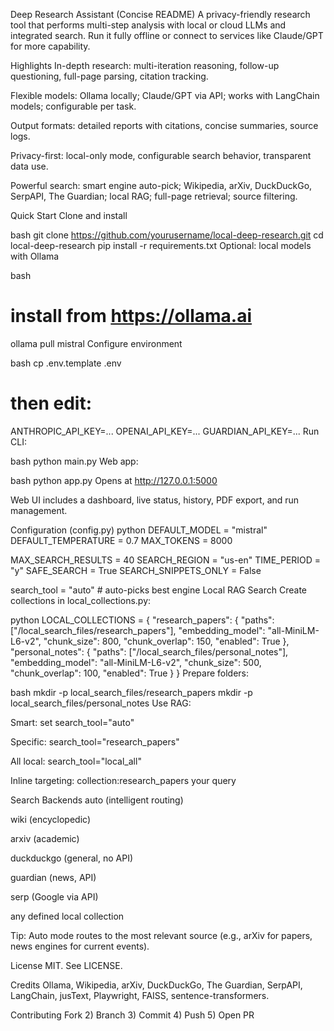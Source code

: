 Deep Research Assistant (Concise README)
A privacy-friendly research tool that performs multi-step analysis with local or cloud LLMs and integrated search. Run it fully offline or connect to services like Claude/GPT for more capability.

Highlights
In-depth research: multi-iteration reasoning, follow-up questioning, full-page parsing, citation tracking.

Flexible models: Ollama locally; Claude/GPT via API; works with LangChain models; configurable per task.

Output formats: detailed reports with citations, concise summaries, source logs.

Privacy-first: local-only mode, configurable search behavior, transparent data use.

Powerful search: smart engine auto-pick; Wikipedia, arXiv, DuckDuckGo, SerpAPI, The Guardian; local RAG; full-page retrieval; source filtering.

Quick Start
Clone and install

bash
git clone https://github.com/yourusername/local-deep-research.git
cd local-deep-research
pip install -r requirements.txt
Optional: local models with Ollama

bash
# install from https://ollama.ai
ollama pull mistral
Configure environment

bash
cp .env.template .env
# then edit:
ANTHROPIC_API_KEY=...
OPENAI_API_KEY=...
GUARDIAN_API_KEY=...
Run
CLI:

bash
python main.py
Web app:

bash
python app.py
Opens at http://127.0.0.1:5000

Web UI includes a dashboard, live status, history, PDF export, and run management.

Configuration (config.py)
python
DEFAULT_MODEL = "mistral"
DEFAULT_TEMPERATURE = 0.7
MAX_TOKENS = 8000

MAX_SEARCH_RESULTS = 40
SEARCH_REGION = "us-en"
TIME_PERIOD = "y"
SAFE_SEARCH = True
SEARCH_SNIPPETS_ONLY = False

search_tool = "auto"  # auto-picks best engine
Local RAG Search
Create collections in local_collections.py:

python
LOCAL_COLLECTIONS = {
  "research_papers": {
    "paths": ["<abs>/local_search_files/research_papers"],
    "embedding_model": "all-MiniLM-L6-v2",
    "chunk_size": 800, "chunk_overlap": 150, "enabled": True
  },
  "personal_notes": {
    "paths": ["<abs>/local_search_files/personal_notes"],
    "embedding_model": "all-MiniLM-L6-v2",
    "chunk_size": 500, "chunk_overlap": 100, "enabled": True
  }
}
Prepare folders:

bash
mkdir -p local_search_files/research_papers
mkdir -p local_search_files/personal_notes
Use RAG:

Smart: set search_tool="auto"

Specific: search_tool="research_papers"

All local: search_tool="local_all"

Inline targeting: collection:research_papers your query

Search Backends
auto (intelligent routing)

wiki (encyclopedic)

arxiv (academic)

duckduckgo (general, no API)

guardian (news, API)

serp (Google via API)

any defined local collection

Tip: Auto mode routes to the most relevant source (e.g., arXiv for papers, news engines for current events).

License
MIT. See LICENSE.

Credits
Ollama, Wikipedia, arXiv, DuckDuckGo, The Guardian, SerpAPI, LangChain, jusText, Playwright, FAISS, sentence-transformers.

Contributing
Fork 2) Branch 3) Commit 4) Push 5) Open PR
